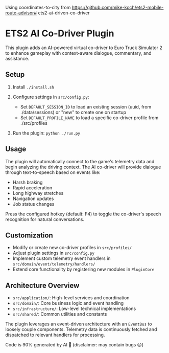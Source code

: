 Using coordinates-to-city from https://github.com/mike-koch/ets2-mobile-route-advisor# ets2-ai-driven-co-driver



# ETS2 AI Co-Driver Plugin

This plugin adds an AI-powered virtual co-driver to Euro Truck Simulator 2 to enhance gameplay with context-aware dialogue, commentary, and assistance.

## Setup

1. Install ```./install.sh```

2. Configure settings in `src/config.py`:
   - Set `DEFAULT_SESSION_ID` to load an existing session (uuid, from ./data/sessions) or "new" to create one on startup
   - Set `DEFAULT_PROFILE_NAME` to load a specific co-driver profile from ./src/profiles

3. Run the plugin: ```python ./run.py```

## Usage

The plugin will automatically connect to the game's telemetry data and begin analyzing the driving context. The AI co-driver will provide dialogue through text-to-speech based on events like:

- Harsh braking
- Rapid acceleration
- Long highway stretches
- Navigation updates
- Job status changes

Press the configured hotkey (default: F4) to toggle the co-driver's speech recognition for natural conversations.

## Customization

- Modify or create new co-driver profiles in `src/profiles/`
- Adjust plugin settings in `src/config.py`
- Implement custom telemetry event handlers in `src/domain/event/telemetry/handlers/`
- Extend core functionality by registering new modules in `PluginCore`

## Architecture Overview

- `src/application/`: High-level services and coordination
- `src/domain/`: Core business logic and event handling
- `src/infrastructure/`: Low-level technical implementations
- `src/shared/`: Common utilities and constants

The plugin leverages an event-driven architecture with an `EventBus` to loosely couple components. Telemetry data is continuously fetched and dispatched to relevant handlers for processing.

Code is 90% generated by AI 🤖 (disclaimer: may contain bugs 😉)